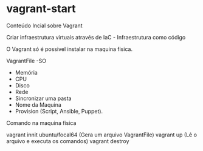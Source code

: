 # vagrant-start
 Conteúdo Incial sobre Vagrant

 Criar infraestrutura virtuais através de IaC - Infraestrutura como código

 O Vagrant só é possivel instalar na maquina fisica.

 VagrantFile
 -SO
 - Memória
 - CPU
 - Disco
 - Rede
 - Sincronizar uma pasta
 - Nome da Maquina
 - Provision (Script, Ansible, Puppet).


Comando na maquina física

 vagrant innit ubuntu/focal64 (Gera um arquivo VagrantFile)
 vagrant up (Lê o arquivo e executa os comandos)
 vagrant destroy